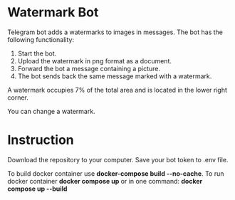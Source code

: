 # Watermark Bot
Telegram bot adds a watermarks to images in messages.
The bot has the following functionality:
1. Start the bot.
2. Upload the watermark in png format as a document.
3. Forward the bot a message containing a picture.
4. The bot sends back the same message marked with a watermark.

A watermark occupies 7% of the total area and is located in the lower right corner.

You can change a watermark.

# Instruction
Download the repository to your computer. Save your bot token to .env file.

To build docker container use **docker-compose build --no-cache**.
To run docker container **docker compose up** 
or in one command: **docker compose up --build**
